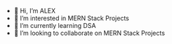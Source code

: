 - 👋 Hi, I’m ALEX
- 👀 I’m interested in MERN Stack Projects
- 🌱 I’m currently learning DSA 
- 💞️ I’m looking to collaborate on MERN Stack Projects


<!---
week2802raj/week2802raj is a ✨ special ✨ repository because its `README.md` (this file) appears on your GitHub profile.
You can click the Preview link to take a look at your changes.
--->

